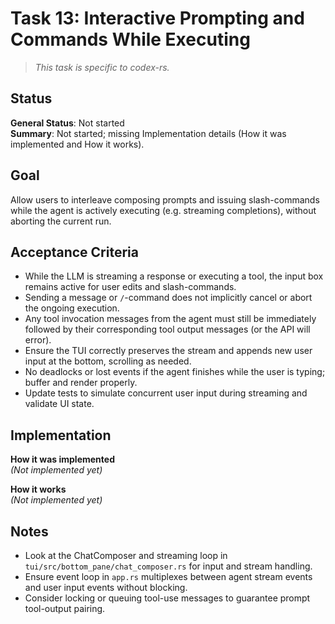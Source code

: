 # Task 13: Interactive Prompting and Commands While Executing

> *This task is specific to codex-rs.*

## Status

**General Status**: Not started  
**Summary**: Not started; missing Implementation details (How it was implemented and How it works).

## Goal

Allow users to interleave composing prompts and issuing slash-commands while the agent is actively executing (e.g. streaming completions), without aborting the current run.

## Acceptance Criteria

- While the LLM is streaming a response or executing a tool, the input box remains active for user edits and slash-commands.
- Sending a message or `/`-command does not implicitly cancel or abort the ongoing execution.
- Any tool invocation messages from the agent must still be immediately followed by their corresponding tool output messages (or the API will error).
- Ensure the TUI correctly preserves the stream and appends new user input at the bottom, scrolling as needed.
- No deadlocks or lost events if the agent finishes while the user is typing; buffer and render properly.
- Update tests to simulate concurrent user input during streaming and validate UI state.

## Implementation

**How it was implemented**  
*(Not implemented yet)*

**How it works**  
*(Not implemented yet)*

## Notes

- Look at the ChatComposer and streaming loop in `tui/src/bottom_pane/chat_composer.rs` for input and stream handling.
- Ensure event loop in `app.rs` multiplexes between agent stream events and user input events without blocking.
- Consider locking or queuing tool-use messages to guarantee prompt tool-output pairing.